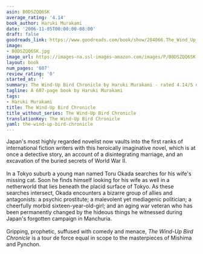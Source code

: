 ```yaml
---
asin: B0DSZQQ6SK
average_rating: '4.14'
book_author: Haruki Murakami
date: '2006-11-05T00:00:00-08:00'
draft: false
goodreads_link: https://www.goodreads.com/book/show/284066.The_Wind_Up_Bird_Chronicle
image:
- B0DSZQQ6SK.jpg
image_url: https://images-na.ssl-images-amazon.com/images/P/B0DSZQQ6SK.01._SCLZZZZZZZ.jpg
layout: book
num_pages: '607'
review_rating: '0'
started_at: ''
summary: The Wind-Up Bird Chronicle by Haruki Murakami - rated 4.14/5 on Goodreads
tagline: A 607-page book by Haruki Murakami
tags:
- Haruki Murakami
title: The Wind-Up Bird Chronicle
title_without_series: The Wind-Up Bird Chronicle
translationKey: The Wind-Up Bird Chronicle
yaml: the-wind-up-bird-chronicle
---
```


Japan's most highly regarded novelist now vaults into the first ranks of international fiction writers with this heroically imaginative novel, which is at once a detective story, an account of a disintegrating marriage, and an excavation of the buried secrets of World War II. <br /><br />In a Tokyo suburb a young man named Toru Okada searches for his wife's missing cat. Soon he finds himself looking for his wife as well in a netherworld that lies beneath the placid surface of Tokyo. As these searches intersect, Okada encounters a bizarre group of allies and antagonists: a psychic prostitute; a malevolent yet mediagenic politician; a cheerfully morbid sixteen-year-old-girl; and an aging war veteran who has been permanently changed by the hideous things he witnessed during Japan's forgotten campaign in Manchuria. <br /><br />Gripping, prophetic, suffused with comedy and menace, <i>The Wind-Up Bird Chronicle</i> is a tour de force equal in scope to the masterpieces of Mishima and Pynchon.